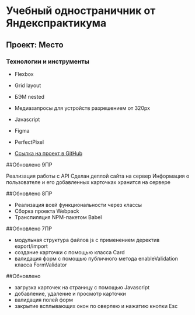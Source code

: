 # Учебный одностраничник от Яндекспрактикума

## Проект: Место

### Технологии и инструменты

- Flexbox
- Grid layout
- БЭМ nested
- Медиазапросы для устройств разрешением от 320px
- Javascript
- Figma
- PerfectPixel

- [Ссылка на проект в GitHub](https://wycktor.github.io/mesto)

##Обновлено 9ПР

Реализация работы с API
Сделан деплой сайта на сервер
Информация о пользователе и его добавленных карточках хранится на сервере

##Обновлено 8ПР

- Реализация всей функциональности через классы
- Сборка проекта Webpack
- Транспиляция NPM-пакетом Babel

##Обновлено 7ПР

- модульная структура файлов js c применением деректив export/import
- создание карточки с помощью класса Card
- валидация форм с помощью публичного метода enableValidation класса FormValidator

##Обновлено

- загрузка карточек на страницу с помощью Javascript
- добавление, удаление и просмотр карточки
- валидация полей форм
- закрытие всплывающих окон по оверлею и нажатию кнопки Esc
